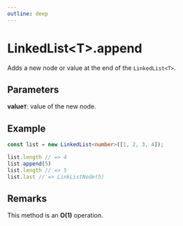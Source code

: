 ```yaml
---
outline: deep
---
```


# **LinkedList&lt;T&gt;.append**

Adds a new node or value at the end of the `LinkedList<T>`.

## ****Parameters****

**value`T`**: value of the new node.

## ****Example****

```typescript
const list = new LinkedList<number>([1, 2, 3, 4]);

list.length // => 4
list.append(5)
list.length // => 5
list.last // => LinkListNode(5)
```

## ****Remarks****

This method is an **O(1)** operation.

